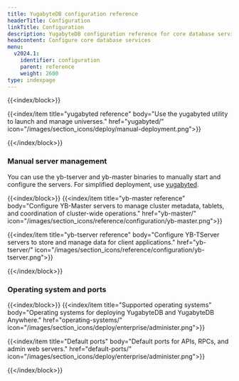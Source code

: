 ```yaml
---
title: YugabyteDB configuration reference
headerTitle: Configuration
linkTitle: Configuration
description: YugabyteDB configuration reference for core database services, including yb-tserver, yb-master, and yugabyted.
headcontent: Configure core database services
menu:
  v2024.1:
    identifier: configuration
    parent: reference
    weight: 2600
type: indexpage
---
```


{{<index/block>}}

  {{<index/item
      title="yugabyted reference"
      body="Use the yugabyted utility to launch and manage universes."
      href="yugabyted/"
      icon="/images/section_icons/deploy/manual-deployment.png">}}

{{</index/block>}}

### Manual server management

You can use the yb-tserver and yb-master binaries to manually start and configure the servers. For simplified deployment, use [yugabyted](./yugabyted/).

{{<index/block>}}
  {{<index/item
      title="yb-master reference"
      body="Configure YB-Master servers to manage cluster metadata, tablets, and coordination of cluster-wide operations."
      href="yb-master/"
      icon="/images/section_icons/reference/configuration/yb-master.png">}}

  {{<index/item
      title="yb-tserver reference"
      body="Configure YB-TServer servers to store and manage data for client applications."
      href="yb-tserver/"
      icon="/images/section_icons/reference/configuration/yb-tserver.png">}}

{{</index/block>}}

### Operating system and ports

{{<index/block>}}
  {{<index/item
      title="Supported operating systems"
      body="Operating systems for deploying YugabyteDB and YugabyteDB Anywhere."
      href="operating-systems/"
      icon="/images/section_icons/deploy/enterprise/administer.png">}}

  {{<index/item
      title="Default ports"
      body="Default ports for APIs, RPCs, and admin web servers."
      href="default-ports/"
      icon="/images/section_icons/deploy/enterprise/administer.png">}}

{{</index/block>}}
